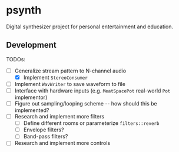 # psynth

Digital synthesizer project for personal entertainment and education.

## Development

TODOs:

- [ ] Generalize stream pattern to N-channel audio
    - [x] Implement `StereoConsumer`
- [ ] Implement `WavWriter` to save waveform to file
- [ ] Interface with hardware inputs (e.g. `MeatSpacePot` real-world `Pot` implementor)
- [ ] Figure out sampling/looping scheme -- how should this be implemented?
- [ ] Research and implement more filters
    - [ ] Define different rooms or parameterize `filters::reverb`
    - [ ] Envelope filters?
    - [ ] Band-pass filters?
- [ ] Research and implement more controls
